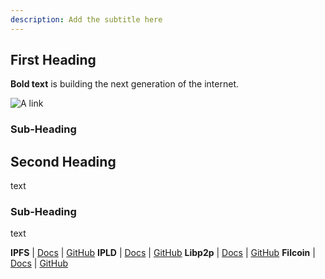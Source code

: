 ```yaml
---
description: Add the subtitle here
---
```



## First Heading
<!-- In this section, you will: -->

<!-- **Understand**
* Thing1
* Thing2
* Thing3 -->

<!--** Be Able To**
* Thing1
* Thing2
* Thing3 -->

**Bold text** is building the next generation of the internet.

![A link](../../.gitbook/assets/twitter-banner-1500x500.png)

### Sub-Heading

## Second Heading

text

### Sub-Heading

text


**IPFS**  |  [Docs](https://docs.ipfs.io/)  |  [GitHub](https://github.com/ipfs)     **IPLD**  |  [Docs](https://ipld.io/docs/)  |  [GitHub](https://github.com/ipld)  **Libp2p**  |  [Docs](https://docs.libp2p.io/)  |  [GitHub](https://github.com/libp2p)     **Filcoin**  |  [Docs](https://docs.filecoin.io/)  |  [GitHub](https://github.com/filecoin-project) 
